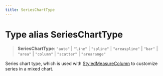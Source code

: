 ```yaml
---
title: SeriesChartType
---
```


# Type alias SeriesChartType

> **SeriesChartType**: `"auto"` \| `"line"` \| `"spline"` \| `"areaspline"` \| `"bar"` \| `"area"` \| `"column"` \| `"scatter"` \| `"arearange"`

Series chart type, which is used with [StyledMeasureColumn](../interfaces/interface.StyledMeasureColumn.md) to customize
series in a mixed chart.
